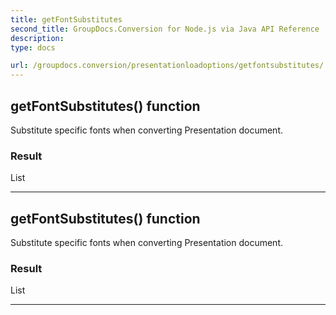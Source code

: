 ```yaml
---
title: getFontSubstitutes
second_title: GroupDocs.Conversion for Node.js via Java API Reference
description: 
type: docs

url: /groupdocs.conversion/presentationloadoptions/getfontsubstitutes/
---
```


## getFontSubstitutes()  function

 Substitute specific fonts when converting Presentation document.
 

### Result
List


---


## getFontSubstitutes()  function

 Substitute specific fonts when converting Presentation document.
 

### Result
List


---


